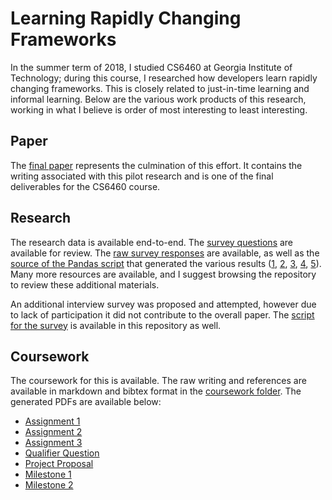 # Learning Rapidly Changing Frameworks

In the summer term of 2018, I studied CS6460 at Georgia Institute of Technology; during this course, I researched how developers learn rapidly changing frameworks. This is closely related to just-in-time learning and informal learning. Below are the various work products of this research, working in what I believe is order of most interesting to least interesting.

## Paper

The [final paper](final-paper/paper.pdf) represents the culmination of this effort. It contains the writing associated with this pilot research and is one of the final deliverables for the CS6460 course.

## Research

The research data is available end-to-end. The [survey questions](questionnaire-survey-script.pdf) are available for review. The [raw survey responses](survey-results/survey-responses-original.csv) are available, as well as the [source of the Pandas script](survey-results/stats.py) that generated the various results ([1](survey-results/best_tool.pdf), [2](survey-results/completion_by_tool.pdf), [3](survey-results/how_soon_was_it_used.pdf), [4](survey-results/learning_in_response_to_change.pdf), [5](survey-results/tool_usage.pdf)). Many more resources are available, and I suggest browsing the repository to review these additional materials.

An additional interview survey was proposed and attempted, however due to lack of participation it did not contribute to the overall paper. The [script for the survey](interview-survey-script.md) is available in this repository as well.

## Coursework

The coursework for this is available. The raw writing and references are available in markdown and bibtex format in the [coursework folder](coursework). The generated PDFs are available below:

- [Assignment 1](coursework/assignment-1.pdf)
- [Assignment 2](coursework/assignment-2.pdf)
- [Assignment 3](coursework/assignment-3.pdf)
- [Qualifier Question](coursework/qualifier-question.pdf)
- [Project Proposal](coursework/project-proposal.pdf)
- [Milestone 1](coursework/milestone-1.pdf)
- [Milestone 2](coursework/milestone-2.pdf)
